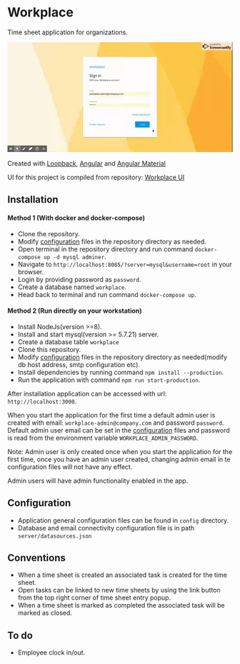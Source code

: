 # Workplace

Time sheet application for organizations.

![Workplace demonstration](./demo.gif)

Created with [Loopback](https://loopback.io/doc/en/lb3/), [Angular](https://v6.angular.io) and [Angular Material](https://v6.material.angular.io/)

UI for this project is compiled from repository: [Workplace UI](https://github.com/harishanchu/workplace-ui)

## Installation

#### Method 1 (With docker and docker-compose)

- Clone the repository.
- Modify [configuration](#configuration) files in the repository directory as needed.
- Open terminal in the repository directory and run command `docker-compose up -d mysql adminer`.
- Navigate to `http://localhost:8085/?server=mysql&username=root` in your browser.
- Login by providing password as `password`.
- Create a database named `workplace`.
- Head back to terminal and run command `docker-compose up`.

#### Method 2 (Run directly on your workstation)

- Install NodeJs(version >=8).
- Install and start mysql(version >= 5.7.21) server.
- Create a database table `workplace`
- Clone this repository.
- Modify [configuration](#configuration) files in the repository directory as needed(modify db host address, smtp configuration etc).
- Install dependencies by running command `npm install --production`.
- Run the application with command `npm run start-production`.

After installation application can be accessed with url: `http://localhost:3000`.

When you start the application for the first time a default admin user is created with email: `workplace-admin@company.com` and password `password`.
Default admin user email can be set in the [configuration](#configuration) files and password is read from the environment variable `WORKPLACE_ADMIN_PASSWORD`.

Note: Admin user is only created once when you start the application for the first time, once you have an admin user created, changing admin email in te configuration files will not have any effect.

Admin users will have admin functionality enabled in the app.

## Configuration

- Application general configuration files can be found in `config` directory.
- Database and email connectivity configuration file is in path `server/datasources.json`

## Conventions

- When a time sheet is created an associated task is created for the time sheet.
- Open tasks can be linked to new time sheets by using the link button from the top right corner of time sheet entry popup.
- When a time sheet is marked as completed the associated task will be marked as closed.

## To do

- Employee clock in/out.
